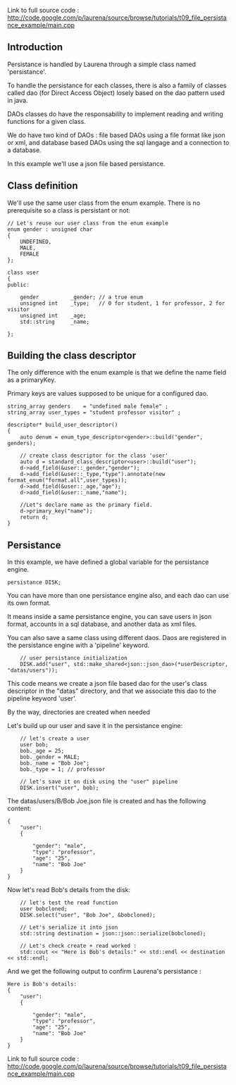 Link to full source code : http://code.google.com/p/laurena/source/browse/tutorials/t09_file_persistance_example/main.cpp

## Introduction ##

Persistance is handled by Laurena through a simple class named 'persistance'.

To handle the persistance for each classes, there is also a family of classes called dao (for Direct Access Object) losely based on the dao pattern used in java.

DAOs classes do have the responsability to implement reading and writing functions for a given class.

We do have two kind of DAOs : file based DAOs using a file format like json or xml, and database based DAOs using the sql langage and a connection to a database.

In this example we'll use a json file based persistance.


## Class definition ##
We'll use the same user class from the enum example. There is no prerequisite so a class is persistant or not:

```
// Let's reuse our user class from the enum example
enum gender : unsigned char
{
    UNDEFINED,
    MALE,
    FEMALE
};

class user
{
public:
	
    gender          _gender; // a true enum
    unsigned int    _type;   // 0 for student, 1 for professor, 2 for visitor
    unsigned int    _age;
    std::string	    _name;

};
```

## Building the class descriptor ##

The only difference with the enum example is that we define the name field as a primaryKey.

Primary keys are values supposed to be unique for a configured dao.

```
string_array genders    = "undefined male female" ;
string_array user_types = "student professor visitor" ;

descriptor* build_user_descriptor()
{
    auto denum = enum_type_descriptor<gender>::build("gender", genders);

    // create class descriptor for the class 'user'
    auto d = standard_class_descriptor<user>::build("user");
    d->add_field(&user::_gender,"gender");
    d->add_field(&user::_type,"type").annotate(new format_enum("format.all",user_types));
    d->add_field(&user::_age,"age");
    d->add_field(&user::_name,"name");

    //Let"s declare name as the primary field.
    d->primary_key("name");
    return d;
}
```

## Persistance ##

In this example, we have defined a global variable for the persistance engine.
```
persistance DISK;
```

You can have more than one persistance engine also, and each dao can use its own format.

It means inside a same persistance engine, you can save users in json format, accounts in a sql database, and another data as xml files.

You can also save a same class using different daos. Daos are registered in the persistance engine with a 'pipeline' keyword.

```
    // user persistance initialization
    DISK.add("user", std::make_shared<json::json_dao>(*userDescriptor, "datas/users"));
```

This code means we create a json file based dao for the user's class descriptor in the "datas" directory, and that we associate this dao to the pipeline keyword 'user'.

By the way, directories are created when needed


Let's build up our user and save it in the persistance engine:
```
    // let's create a user
    user bob;
    bob._age = 25;
    bob._gender = MALE;
    bob._name = "Bob Joe";
    bob._type = 1; // professor

    // let's save it on disk using the "user" pipeline
    DISK.insert("user", bob);
```

The datas/users/B/Bob Joe.json file is created and has the following content:
```
{
	"user":
	{

		"gender": "male",
		"type": "professor",
		"age": "25",
		"name": "Bob Joe"
	}
}
```

Now let's read Bob's details from the disk:

```
    // let's test the read function
    user bobcloned;
    DISK.select("user", "Bob Joe", &bobcloned);

    // Let's serialize it into json
    std::string destination = json::json::serialize(bobcloned);

    // Let's check create + read worked :
    std::cout << "Here is Bob's details:" << std::endl << destination << std::endl;
```

And we get the following output to confirm Laurena's persistance :
```
Here is Bob's details:
{
	"user":
	{

		"gender": "male",
		"type": "professor",
		"age": "25",
		"name": "Bob Joe"
	}
}
```
Link to full source code : http://code.google.com/p/laurena/source/browse/tutorials/t09_file_persistance_example/main.cpp